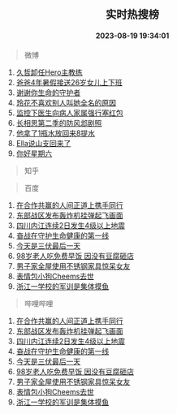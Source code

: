 <div align="center"><h2>实时热搜榜</h2><h4>2023-08-19 19:34:01</h4></div>

> 微博  

1. [久哲卸任Hero主教练](https://s.weibo.com/weibo?q=%23%E4%B9%85%E5%93%B2%E5%8D%B8%E4%BB%BBHero%E4%B8%BB%E6%95%99%E7%BB%83%23&t=31&band_rank=1&Refer=top)<br />
2. [爸爸4年暑假接送26岁女儿上下班](https://s.weibo.com/weibo?q=%23%E7%88%B8%E7%88%B84%E5%B9%B4%E6%9A%91%E5%81%87%E6%8E%A5%E9%80%8126%E5%B2%81%E5%A5%B3%E5%84%BF%E4%B8%8A%E4%B8%8B%E7%8F%AD%23&t=31&band_rank=2&Refer=top)<br />
3. [谢谢你生命的守护者](https://s.weibo.com/weibo?q=%23%E8%B0%A2%E8%B0%A2%E4%BD%A0%E7%94%9F%E5%91%BD%E7%9A%84%E5%AE%88%E6%8A%A4%E8%80%85%23&t=31&band_rank=3&Refer=top)<br />
4. [玲花不喜欢别人叫她全名的原因](https://s.weibo.com/weibo?q=%23%E7%8E%B2%E8%8A%B1%E4%B8%8D%E5%96%9C%E6%AC%A2%E5%88%AB%E4%BA%BA%E5%8F%AB%E5%A5%B9%E5%85%A8%E5%90%8D%E7%9A%84%E5%8E%9F%E5%9B%A0%23&t=31&band_rank=4&Refer=top)<br />
5. [监控下医生向病人家属强行塞红包](https://s.weibo.com/weibo?q=%23%E7%9B%91%E6%8E%A7%E4%B8%8B%E5%8C%BB%E7%94%9F%E5%90%91%E7%97%85%E4%BA%BA%E5%AE%B6%E5%B1%9E%E5%BC%BA%E8%A1%8C%E5%A1%9E%E7%BA%A2%E5%8C%85%23&t=31&band_rank=5&Refer=top)<br />
6. [长相思第二季的防风邶剧照](https://s.weibo.com/weibo?q=%23%E9%95%BF%E7%9B%B8%E6%80%9D%E7%AC%AC%E4%BA%8C%E5%AD%A3%E7%9A%84%E9%98%B2%E9%A3%8E%E9%82%B6%E5%89%A7%E7%85%A7%23&t=31&band_rank=6&Refer=top)<br />
7. [他拿了1瓶水放回来8提水](https://s.weibo.com/weibo?q=%23%E4%BB%96%E6%8B%BF%E4%BA%861%E7%93%B6%E6%B0%B4%E6%94%BE%E5%9B%9E%E6%9D%A58%E6%8F%90%E6%B0%B4%23&t=31&band_rank=7&Refer=top)<br />
8. [Ella说山支回来了](https://s.weibo.com/weibo?q=%23Ella%E8%AF%B4%E5%B1%B1%E6%94%AF%E5%9B%9E%E6%9D%A5%E4%BA%86%23&t=31&band_rank=8&Refer=top)<br />
9. [你好星期六](https://s.weibo.com/weibo?q=%E4%BD%A0%E5%A5%BD%E6%98%9F%E6%9C%9F%E5%85%AD&t=31&band_rank=9&Refer=top)<br />

> 知乎  


> 百度  

1. [在合作共赢的人间正道上携手同行](https://www.baidu.com/s?wd=%E5%9C%A8%E5%90%88%E4%BD%9C%E5%85%B1%E8%B5%A2%E7%9A%84%E4%BA%BA%E9%97%B4%E6%AD%A3%E9%81%93%E4%B8%8A%E6%90%BA%E6%89%8B%E5%90%8C%E8%A1%8C&sa=fyb_news&rsv_dl=fyb_news)<br />
2. [东部战区发布轰炸机挂弹起飞画面](https://www.baidu.com/s?wd=%E4%B8%9C%E9%83%A8%E6%88%98%E5%8C%BA%E5%8F%91%E5%B8%83%E8%BD%B0%E7%82%B8%E6%9C%BA%E6%8C%82%E5%BC%B9%E8%B5%B7%E9%A3%9E%E7%94%BB%E9%9D%A2&sa=fyb_news&rsv_dl=fyb_news)<br />
3. [四川内江连续2日发生4级以上地震](https://www.baidu.com/s?wd=%E5%9B%9B%E5%B7%9D%E5%86%85%E6%B1%9F%E8%BF%9E%E7%BB%AD2%E6%97%A5%E5%8F%91%E7%94%9F4%E7%BA%A7%E4%BB%A5%E4%B8%8A%E5%9C%B0%E9%9C%87&sa=fyb_news&rsv_dl=fyb_news)<br />
4. [奋战在守护生命健康的第一线](https://www.baidu.com/s?wd=%E5%A5%8B%E6%88%98%E5%9C%A8%E5%AE%88%E6%8A%A4%E7%94%9F%E5%91%BD%E5%81%A5%E5%BA%B7%E7%9A%84%E7%AC%AC%E4%B8%80%E7%BA%BF&sa=fyb_news&rsv_dl=fyb_news)<br />
5. [今天是三伏最后一天](https://www.baidu.com/s?wd=%E4%BB%8A%E5%A4%A9%E6%98%AF%E4%B8%89%E4%BC%8F%E6%9C%80%E5%90%8E%E4%B8%80%E5%A4%A9&sa=fyb_news&rsv_dl=fyb_news)<br />
6. [98岁老人吃免费早饭 因没有豆腐砸店](https://www.baidu.com/s?wd=98%E5%B2%81%E8%80%81%E4%BA%BA%E5%90%83%E5%85%8D%E8%B4%B9%E6%97%A9%E9%A5%AD+%E5%9B%A0%E6%B2%A1%E6%9C%89%E8%B1%86%E8%85%90%E7%A0%B8%E5%BA%97&sa=fyb_news&rsv_dl=fyb_news)<br />
7. [男子家全屋使用不锈钢家具惊呆女友](https://www.baidu.com/s?wd=%E7%94%B7%E5%AD%90%E5%AE%B6%E5%85%A8%E5%B1%8B%E4%BD%BF%E7%94%A8%E4%B8%8D%E9%94%88%E9%92%A2%E5%AE%B6%E5%85%B7%E6%83%8A%E5%91%86%E5%A5%B3%E5%8F%8B&sa=fyb_news&rsv_dl=fyb_news)<br />
8. [表情包小狗Cheems去世](https://www.baidu.com/s?wd=%E8%A1%A8%E6%83%85%E5%8C%85%E5%B0%8F%E7%8B%97Cheems%E5%8E%BB%E4%B8%96&sa=fyb_news&rsv_dl=fyb_news)<br />
9. [浙江一学校的军训是集体摸鱼](https://www.baidu.com/s?wd=%E6%B5%99%E6%B1%9F%E4%B8%80%E5%AD%A6%E6%A0%A1%E7%9A%84%E5%86%9B%E8%AE%AD%E6%98%AF%E9%9B%86%E4%BD%93%E6%91%B8%E9%B1%BC&sa=fyb_news&rsv_dl=fyb_news)<br />

> 哔哩哔哩  

1. [在合作共赢的人间正道上携手同行](https://www.baidu.com/s?wd=%E5%9C%A8%E5%90%88%E4%BD%9C%E5%85%B1%E8%B5%A2%E7%9A%84%E4%BA%BA%E9%97%B4%E6%AD%A3%E9%81%93%E4%B8%8A%E6%90%BA%E6%89%8B%E5%90%8C%E8%A1%8C&sa=fyb_news&rsv_dl=fyb_news)<br />
2. [东部战区发布轰炸机挂弹起飞画面](https://www.baidu.com/s?wd=%E4%B8%9C%E9%83%A8%E6%88%98%E5%8C%BA%E5%8F%91%E5%B8%83%E8%BD%B0%E7%82%B8%E6%9C%BA%E6%8C%82%E5%BC%B9%E8%B5%B7%E9%A3%9E%E7%94%BB%E9%9D%A2&sa=fyb_news&rsv_dl=fyb_news)<br />
3. [四川内江连续2日发生4级以上地震](https://www.baidu.com/s?wd=%E5%9B%9B%E5%B7%9D%E5%86%85%E6%B1%9F%E8%BF%9E%E7%BB%AD2%E6%97%A5%E5%8F%91%E7%94%9F4%E7%BA%A7%E4%BB%A5%E4%B8%8A%E5%9C%B0%E9%9C%87&sa=fyb_news&rsv_dl=fyb_news)<br />
4. [奋战在守护生命健康的第一线](https://www.baidu.com/s?wd=%E5%A5%8B%E6%88%98%E5%9C%A8%E5%AE%88%E6%8A%A4%E7%94%9F%E5%91%BD%E5%81%A5%E5%BA%B7%E7%9A%84%E7%AC%AC%E4%B8%80%E7%BA%BF&sa=fyb_news&rsv_dl=fyb_news)<br />
5. [今天是三伏最后一天](https://www.baidu.com/s?wd=%E4%BB%8A%E5%A4%A9%E6%98%AF%E4%B8%89%E4%BC%8F%E6%9C%80%E5%90%8E%E4%B8%80%E5%A4%A9&sa=fyb_news&rsv_dl=fyb_news)<br />
6. [98岁老人吃免费早饭 因没有豆腐砸店](https://www.baidu.com/s?wd=98%E5%B2%81%E8%80%81%E4%BA%BA%E5%90%83%E5%85%8D%E8%B4%B9%E6%97%A9%E9%A5%AD+%E5%9B%A0%E6%B2%A1%E6%9C%89%E8%B1%86%E8%85%90%E7%A0%B8%E5%BA%97&sa=fyb_news&rsv_dl=fyb_news)<br />
7. [男子家全屋使用不锈钢家具惊呆女友](https://www.baidu.com/s?wd=%E7%94%B7%E5%AD%90%E5%AE%B6%E5%85%A8%E5%B1%8B%E4%BD%BF%E7%94%A8%E4%B8%8D%E9%94%88%E9%92%A2%E5%AE%B6%E5%85%B7%E6%83%8A%E5%91%86%E5%A5%B3%E5%8F%8B&sa=fyb_news&rsv_dl=fyb_news)<br />
8. [表情包小狗Cheems去世](https://www.baidu.com/s?wd=%E8%A1%A8%E6%83%85%E5%8C%85%E5%B0%8F%E7%8B%97Cheems%E5%8E%BB%E4%B8%96&sa=fyb_news&rsv_dl=fyb_news)<br />
9. [浙江一学校的军训是集体摸鱼](https://www.baidu.com/s?wd=%E6%B5%99%E6%B1%9F%E4%B8%80%E5%AD%A6%E6%A0%A1%E7%9A%84%E5%86%9B%E8%AE%AD%E6%98%AF%E9%9B%86%E4%BD%93%E6%91%B8%E9%B1%BC&sa=fyb_news&rsv_dl=fyb_news)<br />
